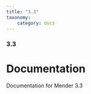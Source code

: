 ```yaml
---
title: "3.3"
taxonomy:
    category: docs
---
```

<!--AUTOVERSION: "title: \"Development\""/integration/complain-->
<!--
Exception to the rule about AUTOVERSION tags coming before their affected block:
For page headers the tag may come after due to misrendering if it is above.
-->

<!--AUTOVERSION: "### Development"/integration/complain-->
### 3.3

# Documentation

<!--AUTOVERSION: "bleeding-edge % branch"/integration/complain-->
Documentation for Mender 3.3
